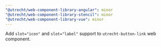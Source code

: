```yaml
---
"@utrecht/web-component-library-angular": minor
"@utrecht/web-component-library-stencil": minor
"@utrecht/web-component-library-vue": minor
---
```


Add `slot="icon"` and `slot="label"` support to `utrecht-button-link` web component.
